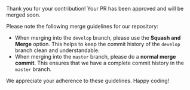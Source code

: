 Thank you for your contribution! Your PR has been approved and will be merged soon.

Please note the following merge guidelines for our repository:

- When merging into the `develop` branch, please use the **Squash and Merge** option. This helps to keep the commit history of the `develop` branch clean and understandable.
- When merging into the `master` branch, please do a **normal merge commit**. This ensures that we have a complete commit history in the `master` branch.

We appreciate your adherence to these guidelines. Happy coding!
